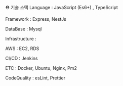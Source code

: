 ⛑ 기술 스택
Language : JavaScript (Es6+) , TypeScript

Framework : Express, NestJs

DataBase : Mysql

Infrastructure :

AWS : EC2, RDS

CI/CD : Jenkins

ETC : Docker, Ubuntu, Nginx, Pm2

CodeQuality : esLint, Prettier
